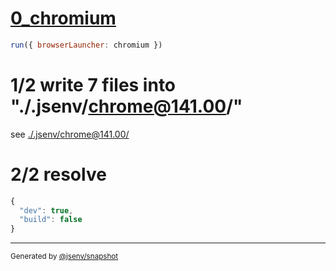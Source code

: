 # [0_chromium](../../global_scenario_dev.test.mjs#L16)

```js
run({ browserLauncher: chromium })
```

# 1/2 write 7 files into "./.jsenv/chrome@141.00/"

see [./.jsenv/chrome@141.00/](./.jsenv/chrome@141.00/)

# 2/2 resolve

```js
{
  "dev": true,
  "build": false
}
```

---

<sub>
  Generated by <a href="https://github.com/jsenv/core/tree/main/packages/tooling/snapshot">@jsenv/snapshot</a>
</sub>
